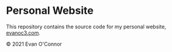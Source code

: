 # Personal Website

This repository contains the source code for my personal website, [evanoc3.com](https://evanoc3.com).

&copy; 2021 Evan O'Connor